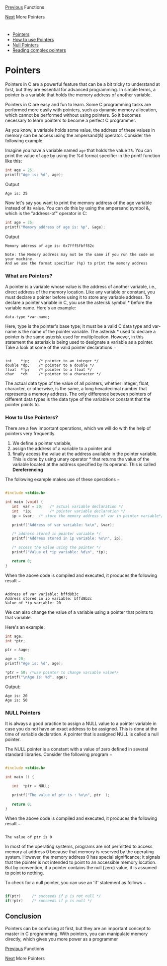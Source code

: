 [Previous](../08_Functions/functions.md) Functions

[Next](../09_Pointers/more_pointes.md) More Pointers


#
* [Pointers](./pointers.md#pointers)
* [How to use Pointers](./pointers.md#how-to-use-pointers
	)
* [Null Pointers](./pointers.md#null-pointers)
* [Reading complex pointers](./pointers.md#reading-complex-pointers)

# Pointers

Pointers in C are a powerful feature that can be a bit tricky to understand at first, but they are essential for advanced programming. In simple terms, a pointer is a variable that holds the memory address of another variable.

Pointers in C are easy and fun to learn. Some C programming tasks are performed more easily with pointers, such as dynamic memory allocation, which cannot be performed without using pointers. So it becomes necessary to learn pointers to become a perfect C programmer.

As you know, a variable holds some value, the address of these values in memory can be access using the ampersand(&) operator. Consider the following example:

Imagine you have a variable named ``age`` that holds the value ``25``. You can print the value of age by using the %d format specifier in the printf function like this:

```c
int age = 25;
printf("Age is: %d", age);
```
Output
```
Age is: 25
```
Now let's say you want to print the memory address of the age variable instead of its value. You can do this by using the ampersand symbol &, which is the "address-of" operator in C:

```c
int age = 25;
printf("Memory address of age is: %p", &age);
```
Output
```
Memory address of age is: 0x7fff5fbff82c
```
```
Note: the Memory address may not be the same if you run the code on your machine.
And we use the format specifier (%p) to print the memory address
```

### What are Pointers?

A pointer is a variable whose value is the address of another variable, i.e., direct address of the memory location. Like any variable or constant, you must declare a pointer before using it to store any variable address. To declare a pointer variable in C, you use the asterisk symbol * before the variable name. Here's an example:

```
data-type *var-name;

```


Here, type is the pointer's base type; it must be a valid C data type and var-name is the name of the pointer variable. The asterisk * used to declare a pointer is the same asterisk used for multiplication. However, in this statement the asterisk is being used to designate a variable as a pointer. Take a look at some of the valid pointer declarations −

```

int    *ip;    /* pointer to an integer */
double *dp;    /* pointer to a double */
float  *fp;    /* pointer to a float */
char   *ch     /* pointer to a character */

```


The actual data type of the value of all pointers, whether integer, float, character, or otherwise, is the same, a long hexadecimal number that represents a memory address. The only difference between pointers of different data types is the data type of the variable or constant that the pointer points to.

### How to Use Pointers?

There are a few important operations, which we will do with the help of pointers very frequently.
1. We define a pointer variable,
1. assign the address of a variable to a pointer and
1. finally access the value at the address available in the pointer variable. This is done by using unary operator * that returns the value of the variable located at the address specified by its operand. This is called **Dereferencing**

The following example makes use of these operations −

```C

#include <stdio.h>

int main (void) {
   int  var = 20;   /* actual variable declaration */
   int  *ip;        /* pointer variable declaration */
   ip = &var;  /* store the memory address of var in pointer variable*/

   printf("Address of var variable: %x\n", &var);

   /* address stored in pointer variable */
   printf("Address stored in ip variable: %x\n", ip);

   /* access the value using the pointer */
   printf("Value of *ip variable: %d\n", *ip);

   return 0;
}

```


When the above code is compiled and executed, it produces the following result −

```

Address of var variable: bffd8b3c
Address stored in ip variable: bffd8b3c
Value of *ip variable: 20

```

We can also change the value of a variable using a pointer that points to that variable.

Here's an example:
```c
int age;
int *ptr;

ptr = &age;

age = 20;
printf("Age is: %d", age);

*ptr = 50; /*use pointer to change variable value*/
printf("\nAge is: %d", age);
```
Output:
```
Age is: 20
Age is: 50
```

### NULL Pointers
 
It is always a good practice to assign a NULL value to a pointer variable in case you do not have an exact address to be assigned. This is done at the time of variable declaration. A pointer that is assigned NULL is called a null pointer.

The NULL pointer is a constant with a value of zero defined in several standard libraries. Consider the following program −

```C

#include <stdio.h>

int main () {

   int  *ptr = NULL;

   printf("The value of ptr is : %x\n", ptr  );
 
   return 0;
}

```


When the above code is compiled and executed, it produces the following result −

```

The value of ptr is 0

```


In most of the operating systems, programs are not permitted to access memory at address 0 because that memory is reserved by the operating system. However, the memory address 0 has special significance; it signals that the pointer is not intended to point to an accessible memory location. But by convention, if a pointer contains the null (zero) value, it is assumed to point to nothing.

To check for a null pointer, you can use an 'if' statement as follows −

```C

if(ptr)     /* succeeds if p is not null */
if(!ptr)    /* succeeds if p is null */

```


## Conclusion
Pointers can be confusing at first, but they are an important concept to master in C programming. With pointers, you can manipulate memory directly, which gives you more power as a programmer

[Previous](../08_Functions/functions.md) Functions

[Next](../09_Pointers/more_pointes.md) More Pointers